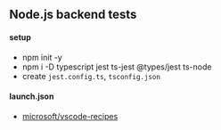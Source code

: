 ## Node.js backend tests

#### setup

- npm init -y
- npm i -D typescript jest ts-jest @types/jest ts-node
- create `jest.config.ts`, `tsconfig.json`

#### launch.json

- [microsoft/vscode-recipes](https://github.com/microsoft/vscode-recipes/tree/main/debugging-jest-tests#configure-launchjson-file-for-your-test-framework)
